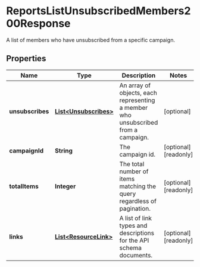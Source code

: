 

# ReportsListUnsubscribedMembers200Response

A list of members who have unsubscribed from a specific campaign.

## Properties

| Name | Type | Description | Notes |
|------------ | ------------- | ------------- | -------------|
|**unsubscribes** | [**List&lt;Unsubscribes&gt;**](Unsubscribes.md) | An array of objects, each representing a member who unsubscribed from a campaign. |  [optional] |
|**campaignId** | **String** | The campaign id. |  [optional] [readonly] |
|**totalItems** | **Integer** | The total number of items matching the query regardless of pagination. |  [optional] [readonly] |
|**links** | [**List&lt;ResourceLink&gt;**](ResourceLink.md) | A list of link types and descriptions for the API schema documents. |  [optional] [readonly] |



